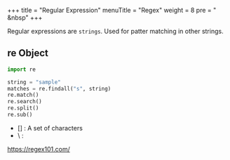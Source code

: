 +++
title = "Regular Expression"
menuTitle = "Regex"
weight = 8
pre = "<i class='fas fa-pen'></i> &nbsp"
+++

Regular expressions are `strings`. Used for patter matching in other strings.

## re Object

```python
import re

string = "sample"
matches = re.findall("s", string)
re.match()
re.search()
re.split()
re.sub()
```

- [] : A set of characters
- \ :

https://regex101.com/
